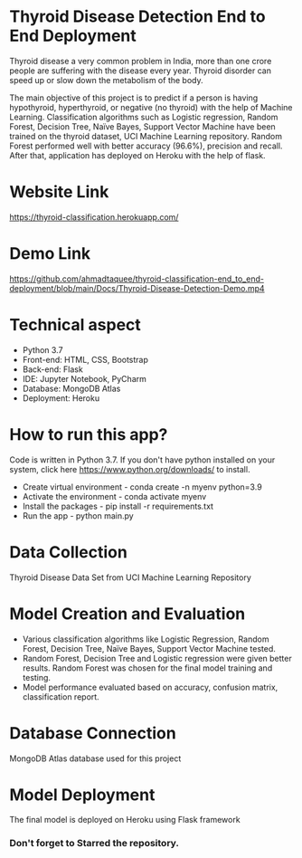 
# Thyroid Disease Detection End to End Deployment

Thyroid disease a very common problem in India, more than one crore people are suffering with the disease every year. Thyroid disorder can speed up or slow down the metabolism of the body.

The main objective of this project is to predict if a person is having hypothyroid, hyperthyroid, or negative (no thyroid) with the help of Machine Learning. Classification algorithms such as Logistic regression, Random Forest, Decision Tree, Naïve Bayes, Support Vector Machine have been trained on the thyroid dataset, UCI Machine Learning repository. Random Forest performed well with better accuracy (96.6%), precision and recall. After that, application has deployed on Heroku with the help of flask.

# Website Link

https://thyroid-classification.herokuapp.com/

# Demo Link

https://github.com/ahmadtaquee/thyroid-classification-end_to_end-deployment/blob/main/Docs/Thyroid-Disease-Detection-Demo.mp4

# Technical aspect

- Python 3.7
- Front-end: HTML, CSS, Bootstrap
- Back-end: Flask
- IDE: Jupyter Notebook, PyCharm
- Database: MongoDB Atlas
- Deployment: Heroku

# How to run this app?

Code is written in Python 3.7. If you don't have python installed on your system, click here https://www.python.org/downloads/ to install.

- Create virtual environment - conda create -n myenv python=3.9
- Activate the environment - conda activate myenv
- Install the packages - pip install -r requirements.txt
- Run the app - python main.py

# Data Collection

Thyroid Disease Data Set from UCI Machine Learning Repository

# Model Creation and Evaluation

- Various classification algorithms like Logistic Regression, Random Forest, Decision Tree, Naïve Bayes, Support Vector Machine tested.
- Random Forest, Decision Tree and Logistic regression were given better results. Random Forest was chosen for the final model training and testing.
- Model performance evaluated based on accuracy, confusion matrix, classification report.

# Database Connection

MongoDB Atlas database used for this project

# Model Deployment

The final model is deployed on Heroku using Flask framework


### Don't forget to Starred the repository.
